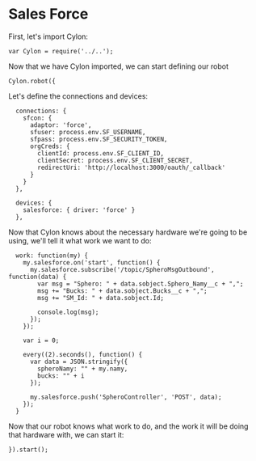 # Sales Force

First, let's import Cylon:

    var Cylon = require('../..');

Now that we have Cylon imported, we can start defining our robot

    Cylon.robot({

Let's define the connections and devices:

      connections: {
        sfcon: {
          adaptor: 'force',
          sfuser: process.env.SF_USERNAME,
          sfpass: process.env.SF_SECURITY_TOKEN,
          orgCreds: {
            clientId: process.env.SF_CLIENT_ID,
            clientSecret: process.env.SF_CLIENT_SECRET,
            redirectUri: 'http://localhost:3000/oauth/_callback'
          }
        }
      },

      devices: {
        salesforce: { driver: 'force' }
      },

Now that Cylon knows about the necessary hardware we're going to be using, we'll
tell it what work we want to do:

      work: function(my) {
        my.salesforce.on('start', function() {
          my.salesforce.subscribe('/topic/SpheroMsgOutbound', function(data) {
            var msg = "Sphero: " + data.sobject.Sphero_Namy__c + ",";
            msg += "Bucks: " + data.sobject.Bucks__c + ",";
            msg += "SM_Id: " + data.sobject.Id;

            console.log(msg);
          });
        });

        var i = 0;

        every((2).seconds(), function() {
          var data = JSON.stringify({
            spheroNamy: "" + my.namy,
            bucks: "" + i
          });

          my.salesforce.push('SpheroController', 'POST', data);
        });
      }

Now that our robot knows what work to do, and the work it will be doing that
hardware with, we can start it:

    }).start();
